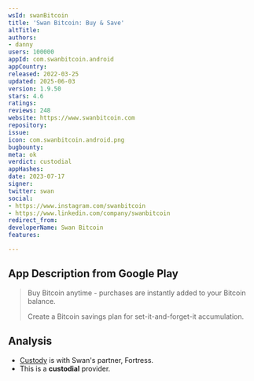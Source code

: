 ```yaml
---
wsId: swanBitcoin
title: 'Swan Bitcoin: Buy & Save'
altTitle: 
authors:
- danny
users: 100000
appId: com.swanbitcoin.android
appCountry: 
released: 2022-03-25
updated: 2025-06-03
version: 1.9.50
stars: 4.6
ratings: 
reviews: 248
website: https://www.swanbitcoin.com
repository: 
issue: 
icon: com.swanbitcoin.android.png
bugbounty: 
meta: ok
verdict: custodial
appHashes: 
date: 2023-07-17
signer: 
twitter: swan
social:
- https://www.instagram.com/swanbitcoin
- https://www.linkedin.com/company/swanbitcoin
redirect_from: 
developerName: Swan Bitcoin
features: 

---
```


## App Description from Google Play

> Buy Bitcoin anytime - purchases are instantly added to your Bitcoin balance.
>
> Create a Bitcoin savings plan for set-it-and-forget-it accumulation.

## Analysis

- [Custody](https://www.swanbitcoin.com/security/) is with Swan's partner, Fortress.
- This is a **custodial** provider.
